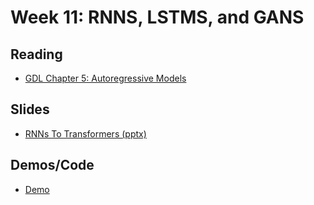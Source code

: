 # Week 11: RNNS, LSTMS, and GANS

## Reading

- [GDL Chapter 5: Autoregressive Models](https://go.oreilly.com/ohiolinkmiami/https://learning.oreilly.com/library/view/generative-deep-learning/9781098134174/ch05.html)

## Slides
- [RNNs To Transformers (pptx)](https://docs.google.com/presentation/d/1uB9Psy1Y7Vd3nzdBiVFVpMo8J57K7P_X/edit?usp=drive_web&ouid=117287773108258222286&rtpof=true)

## Demos/Code
- [Demo](demo-autoregressive-lstms-and-transformers.ipynb)

